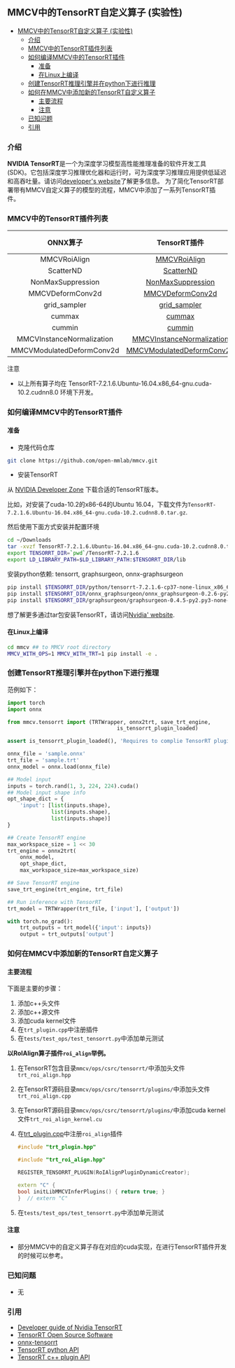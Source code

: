 ## MMCV中的TensorRT自定义算子 (实验性)

<!-- TOC -->

- [MMCV中的TensorRT自定义算子 (实验性)](#mmcv中的tensorrt自定义算子-实验性)
  - [介绍](#介绍)
  - [MMCV中的TensorRT插件列表](#mmcv中的tensorrt插件列表)
  - [如何编译MMCV中的TensorRT插件](#如何编译mmcv中的tensorrt插件)
    - [准备](#准备)
    - [在Linux上编译](#在linux上编译)
  - [创建TensorRT推理引擎并在python下进行推理](#创建tensorrt推理引擎并在python下进行推理)
  - [如何在MMCV中添加新的TensorRT自定义算子](#如何在mmcv中添加新的tensorrt自定义算子)
    - [主要流程](#主要流程)
    - [注意](#注意)
  - [已知问题](#已知问题)
  - [引用](#引用)

<!-- TOC -->

### 介绍

**NVIDIA TensorRT**是一个为深度学习模型高性能推理准备的软件开发工具(SDK)。它包括深度学习推理优化器和运行时，可为深度学习推理应用提供低延迟和高吞吐量。请访问[developer's website](https://developer.nvidia.com/tensorrt)了解更多信息。
为了简化TensorRT部署带有MMCV自定义算子的模型的流程，MMCV中添加了一系列TensorRT插件。

### MMCV中的TensorRT插件列表

|         ONNX算子          |                                  TensorRT插件                                   | MMCV版本 |
| :-----------------------: | :-----------------------------------------------------------------------------: | :------: |
|       MMCVRoiAlign        |              [MMCVRoiAlign](./tensorrt_custom_ops.md#mmcvroialign)              |  1.2.6   |
|         ScatterND         |                 [ScatterND](./tensorrt_custom_ops.md#scatternd)                 |  1.2.6   |
|     NonMaxSuppression     |         [NonMaxSuppression](./tensorrt_custom_ops.md#nonmaxsuppression)         |  1.3.0   |
|     MMCVDeformConv2d      |          [MMCVDeformConv2d](./tensorrt_custom_ops.md#mmcvdeformconv2d)          |  1.3.0   |
|       grid_sampler        |              [grid_sampler](./tensorrt_custom_ops.md#grid-sampler)              |  1.3.1   |
|          cummax           |                    [cummax](./tensorrt_custom_ops.md#cummax)                    |  1.3.5   |
|          cummin           |                    [cummin](./tensorrt_custom_ops.md#cummin)                    |  1.3.5   |
| MMCVInstanceNormalization | [MMCVInstanceNormalization](./tensorrt_custom_ops.md#mmcvinstancenormalization) |  1.3.5   |
| MMCVModulatedDeformConv2d | [MMCVModulatedDeformConv2d](./tensorrt_custom_ops.md#mmcvmodulateddeformconv2d) |  master  |

注意

- 以上所有算子均在 TensorRT-7.2.1.6.Ubuntu-16.04.x86_64-gnu.cuda-10.2.cudnn8.0 环境下开发。

### 如何编译MMCV中的TensorRT插件

#### 准备

- 克隆代码仓库

```bash
git clone https://github.com/open-mmlab/mmcv.git
```

- 安装TensorRT

从 [NVIDIA Developer Zone](https://developer.nvidia.com/nvidia-tensorrt-download) 下载合适的TensorRT版本。

比如，对安装了cuda-10.2的x86-64的Ubuntu 16.04，下载文件为`TensorRT-7.2.1.6.Ubuntu-16.04.x86_64-gnu.cuda-10.2.cudnn8.0.tar.gz`.

然后使用下面方式安装并配置环境

```bash
cd ~/Downloads
tar -xvzf TensorRT-7.2.1.6.Ubuntu-16.04.x86_64-gnu.cuda-10.2.cudnn8.0.tar.gz
export TENSORRT_DIR=`pwd`/TensorRT-7.2.1.6
export LD_LIBRARY_PATH=$LD_LIBRARY_PATH:$TENSORRT_DIR/lib
```

安装python依赖: tensorrt, graphsurgeon, onnx-graphsurgeon

```bash
pip install $TENSORRT_DIR/python/tensorrt-7.2.1.6-cp37-none-linux_x86_64.whl
pip install $TENSORRT_DIR/onnx_graphsurgeon/onnx_graphsurgeon-0.2.6-py2.py3-none-any.whl
pip install $TENSORRT_DIR/graphsurgeon/graphsurgeon-0.4.5-py2.py3-none-any.whl
```

想了解更多通过tar包安装TensorRT，请访问[Nvidia' website](https://docs.nvidia.com/deeplearning/tensorrt/archives/tensorrt-721/install-guide/index.html#installing-tar).

#### 在Linux上编译

```bash
cd mmcv ## to MMCV root directory
MMCV_WITH_OPS=1 MMCV_WITH_TRT=1 pip install -e .
```

### 创建TensorRT推理引擎并在python下进行推理

范例如下：

```python
import torch
import onnx

from mmcv.tensorrt import (TRTWrapper, onnx2trt, save_trt_engine,
                                   is_tensorrt_plugin_loaded)

assert is_tensorrt_plugin_loaded(), 'Requires to complie TensorRT plugins in mmcv'

onnx_file = 'sample.onnx'
trt_file = 'sample.trt'
onnx_model = onnx.load(onnx_file)

## Model input
inputs = torch.rand(1, 3, 224, 224).cuda()
## Model input shape info
opt_shape_dict = {
    'input': [list(inputs.shape),
              list(inputs.shape),
              list(inputs.shape)]
}

## Create TensorRT engine
max_workspace_size = 1 << 30
trt_engine = onnx2trt(
    onnx_model,
    opt_shape_dict,
    max_workspace_size=max_workspace_size)

## Save TensorRT engine
save_trt_engine(trt_engine, trt_file)

## Run inference with TensorRT
trt_model = TRTWrapper(trt_file, ['input'], ['output'])

with torch.no_grad():
    trt_outputs = trt_model({'input': inputs})
    output = trt_outputs['output']

```

### 如何在MMCV中添加新的TensorRT自定义算子

#### 主要流程

下面是主要的步骤：

1. 添加c++头文件
2. 添加c++源文件
3. 添加cuda kernel文件
4. 在`trt_plugin.cpp`中注册插件
5. 在`tests/test_ops/test_tensorrt.py`中添加单元测试

**以RoIAlign算子插件`roi_align`举例。**

1. 在TensorRT包含目录`mmcv/ops/csrc/tensorrt/`中添加头文件`trt_roi_align.hpp`
2. 在TensorRT源码目录`mmcv/ops/csrc/tensorrt/plugins/`中添加头文件`trt_roi_align.cpp`
3. 在TensorRT源码目录`mmcv/ops/csrc/tensorrt/plugins/`中添加cuda kernel文件`trt_roi_align_kernel.cu`
4. 在[trt_plugin.cpp](https://github.com/open-mmlab/mmcv/blob/master/mmcv/ops/csrc/tensorrt/plugins/trt_plugin.cpp)中注册`roi_align`插件

    ```c++
    #include "trt_plugin.hpp"

    #include "trt_roi_align.hpp"

    REGISTER_TENSORRT_PLUGIN(RoIAlignPluginDynamicCreator);

    extern "C" {
    bool initLibMMCVInferPlugins() { return true; }
    }  // extern "C"
    ```

5. 在`tests/test_ops/test_tensorrt.py`中添加单元测试

#### 注意

- 部分MMCV中的自定义算子存在对应的cuda实现，在进行TensorRT插件开发的时候可以参考。

### 已知问题

- 无

### 引用

- [Developer guide of Nvidia TensorRT](https://docs.nvidia.com/deeplearning/tensorrt/developer-guide/index.html)
- [TensorRT Open Source Software](https://github.com/NVIDIA/TensorRT)
- [onnx-tensorrt](https://github.com/onnx/onnx-tensorrt)
- [TensorRT python API](https://docs.nvidia.com/deeplearning/tensorrt/api/python_api/index.html)
- [TensorRT c++ plugin API](https://docs.nvidia.com/deeplearning/tensorrt/api/c_api/classnvinfer1_1_1_i_plugin.html)
